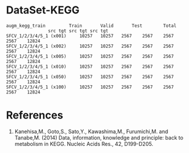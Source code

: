 # DataSet-KEGG
	augm_kegg_train			Train		Valid		Test		Total	
					src	tgt	src	tgt	src	tgt
	SFCV_1/2/3/4/5_1 (x001)		10257	10257	2567	2567	2567	2567	12824
	SFCV_1/2/3/4/5_1 (x002)		10257	10257	2567	2567	2567	2567	12824
	SFCV_1/2/3/4/5_1 (x005)		10257	10257	2567	2567	2567	2567	12824
	SFCV_1/2/3/4/5_1 (x010)		10257	10257	2567	2567	2567	2567	12824
	SFCV_1/2/3/4/5_1 (x050)		10257	10257	2567	2567	2567	2567	12824
	SFCV_1/2/3/4/5_1 (x100)		10257	10257	2567	2567	2567	2567	12824


# References
1.	Kanehisa,M., Goto,S., Sato,Y., Kawashima,M., Furumichi,M. and Tanabe,M. (2014) Data, information, knowledge and principle: back to metabolism in KEGG. Nucleic Acids Res., 42, D199-D205.

